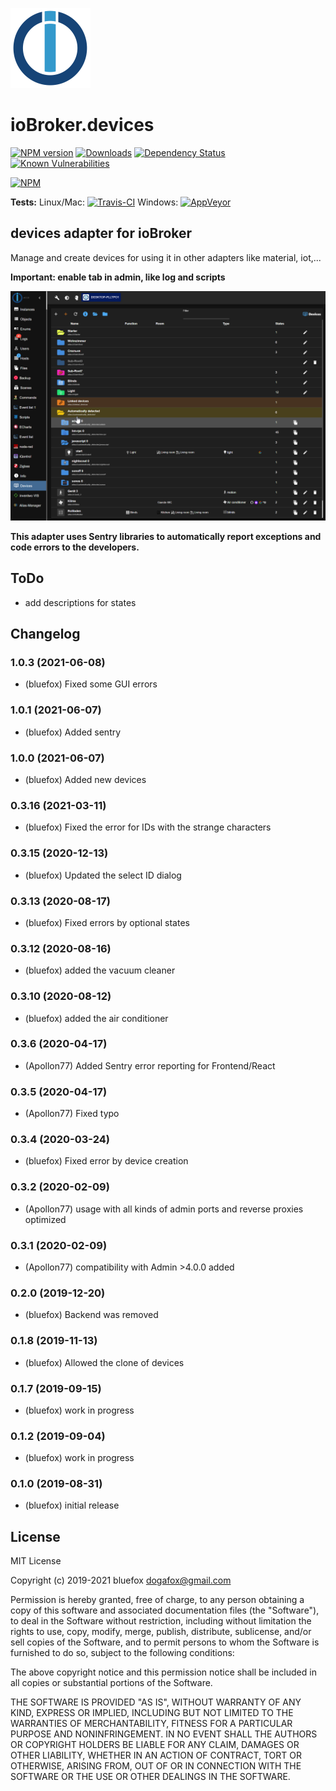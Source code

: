 ![Logo](admin/devices.png)
# ioBroker.devices

[![NPM version](http://img.shields.io/npm/v/iobroker.devices.svg)](https://www.npmjs.com/package/iobroker.devices)
[![Downloads](https://img.shields.io/npm/dm/iobroker.devices.svg)](https://www.npmjs.com/package/iobroker.devices)
[![Dependency Status](https://img.shields.io/david/ioBroker/iobroker.devices.svg)](https://david-dm.org/ioBroker/iobroker.devices)
[![Known Vulnerabilities](https://snyk.io/test/github/ioBroker/ioBroker.devices/badge.svg)](https://snyk.io/test/github/ioBroker/ioBroker.devices)

[![NPM](https://nodei.co/npm/iobroker.devices.png?downloads=true)](https://nodei.co/npm/iobroker.devices/)

**Tests:** Linux/Mac: [![Travis-CI](http://img.shields.io/travis/ioBroker/ioBroker.devices/master.svg)](https://travis-ci.org/ioBroker/ioBroker.devices)
Windows: [![AppVeyor](https://ci.appveyor.com/api/projects/status/github/ioBroker/ioBroker.devices?branch=master&svg=true)](https://ci.appveyor.com/project/ioBroker/ioBroker-devices/)

## devices adapter for ioBroker

Manage and create devices for using it in other adapters like material, iot,...

**Important: enable tab in admin, like log and scripts**

![Screen](img/screen.png)

**This adapter uses Sentry libraries to automatically report exceptions and code errors to the developers.**

## ToDo
- add descriptions for states

<!--
	Placeholder for the next version (at the beginning of the line):
	### __WORK IN PROGRESS__
-->

## Changelog
### 1.0.3 (2021-06-08)
* (bluefox) Fixed some GUI errors

### 1.0.1 (2021-06-07)
* (bluefox) Added sentry

### 1.0.0 (2021-06-07)
* (bluefox) Added new devices

### 0.3.16 (2021-03-11)
* (bluefox) Fixed the error for IDs with the strange characters 

### 0.3.15 (2020-12-13)
* (bluefox) Updated the select ID dialog

### 0.3.13 (2020-08-17)
* (bluefox) Fixed errors by optional states

### 0.3.12 (2020-08-16)
* (bluefox) added the vacuum cleaner

### 0.3.10 (2020-08-12)
* (bluefox) added the air conditioner

### 0.3.6 (2020-04-17)
* (Apollon77) Added Sentry error reporting for Frontend/React

### 0.3.5 (2020-04-17)
* (Apollon77) Fixed typo

### 0.3.4 (2020-03-24)
* (bluefox) Fixed error by device creation

### 0.3.2 (2020-02-09)
* (Apollon77) usage with all kinds of admin ports and reverse proxies optimized

### 0.3.1 (2020-02-09)
* (Apollon77) compatibility with Admin >4.0.0 added

### 0.2.0 (2019-12-20)
* (bluefox) Backend was removed

### 0.1.8 (2019-11-13)
* (bluefox) Allowed the clone of devices

### 0.1.7 (2019-09-15)
* (bluefox) work in progress

### 0.1.2 (2019-09-04)
* (bluefox) work in progress

### 0.1.0 (2019-08-31)
* (bluefox) initial release

## License
MIT License

Copyright (c) 2019-2021 bluefox <dogafox@gmail.com>

Permission is hereby granted, free of charge, to any person obtaining a copy
of this software and associated documentation files (the "Software"), to deal
in the Software without restriction, including without limitation the rights
to use, copy, modify, merge, publish, distribute, sublicense, and/or sell
copies of the Software, and to permit persons to whom the Software is
furnished to do so, subject to the following conditions:

The above copyright notice and this permission notice shall be included in all
copies or substantial portions of the Software.

THE SOFTWARE IS PROVIDED "AS IS", WITHOUT WARRANTY OF ANY KIND, EXPRESS OR
IMPLIED, INCLUDING BUT NOT LIMITED TO THE WARRANTIES OF MERCHANTABILITY,
FITNESS FOR A PARTICULAR PURPOSE AND NONINFRINGEMENT. IN NO EVENT SHALL THE
AUTHORS OR COPYRIGHT HOLDERS BE LIABLE FOR ANY CLAIM, DAMAGES OR OTHER
LIABILITY, WHETHER IN AN ACTION OF CONTRACT, TORT OR OTHERWISE, ARISING FROM,
OUT OF OR IN CONNECTION WITH THE SOFTWARE OR THE USE OR OTHER DEALINGS IN THE
SOFTWARE.
